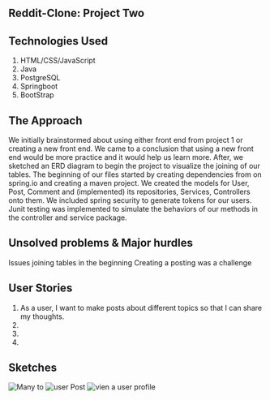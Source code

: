 ## Reddit-Clone: Project Two

## Technologies Used
1. HTML/CSS/JavaScript
2. Java
3. PostgreSQL
4. Springboot
5. BootStrap

## The Approach 

We initially brainstormed about using either front end from project 1 or creating a new front end. We came to a conclusion that using a new front end would be more practice and it would help us learn more. After, we sketched an ERD diagram to begin the project to visualize the joining of our tables. The beginning of our files started by creating dependencies from on spring.io and creating a maven project. We created the models for  User, Post, Comment and (implemented) its repositories, Services, Controllers onto them. We included spring security to generate tokens for our users. Junit testing was implemented to simulate the behaviors of our methods in the controller and service package. 

## Unsolved problems & Major hurdles

Issues joining tables in the beginning 
Creating a posting was a challenge 

## User Stories
1. As a user, I want to make posts about different topics so that I can share my thoughts.
2. 
3.
4.


## Sketches

![Many to](https://user-images.githubusercontent.com/28772023/66508313-de7d5980-ea9e-11e9-9058-d22aa00eeac0.JPG)
![user Post](https://user-images.githubusercontent.com/28772023/66508518-4cc21c00-ea9f-11e9-9d8b-278bd00dba50.JPG)
![vien a user profile](https://user-images.githubusercontent.com/28772023/66508633-7d09ba80-ea9f-11e9-8106-57e612acfd60.jpg)
